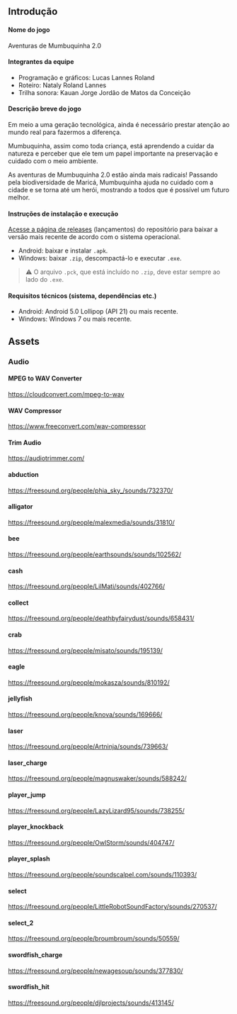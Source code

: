 ## Introdução

#### Nome do jogo
Aventuras de Mumbuquinha 2.0

#### Integrantes da equipe
- Programação e gráficos: Lucas Lannes Roland
- Roteiro: Nataly Roland Lannes
- Trilha sonora: Kauan Jorge Jordão de Matos da Conceição

#### Descrição breve do jogo
Em meio a uma geração tecnológica, ainda é necessário prestar atenção ao mundo real para fazermos a diferença.

Mumbuquinha, assim como toda criança, está aprendendo a cuidar da natureza e perceber que ele tem um papel importante na preservação e cuidado com o meio ambiente.

As aventuras de Mumbuquinha 2.0 estão ainda mais radicais! Passando pela biodiversidade de Maricá, Mumbuquinha ajuda no cuidado com a cidade e se torna até um herói, mostrando a todos que é possível um futuro melhor.

#### Instruções de instalação e execução
[Acesse a página de releases](https://github.com/codenergy-dev/maricagamesjam2025_codenergy/releases) (lançamentos) do repositório para baixar a versão mais recente de acordo com o sistema operacional.

- Android: baixar e instalar `.apk`.
- Windows: baixar `.zip`, descompactá-lo e executar `.exe`.

> ⚠️ O arquivo `.pck`, que está incluído no `.zip`, deve estar sempre ao lado do `.exe`.

#### Requisitos técnicos (sistema, dependências etc.)
- Android: Android 5.0 Lollipop (API 21) ou mais recente.
- Windows: Windows 7 ou mais recente.

## Assets

### Audio

#### MPEG to WAV Converter
https://cloudconvert.com/mpeg-to-wav

#### WAV Compressor
https://www.freeconvert.com/wav-compressor

#### Trim Audio
https://audiotrimmer.com/

#### abduction
https://freesound.org/people/phia_sky_/sounds/732370/

#### alligator
https://freesound.org/people/malexmedia/sounds/31810/

#### bee
https://freesound.org/people/earthsounds/sounds/102562/

#### cash
https://freesound.org/people/LilMati/sounds/402766/

#### collect
https://freesound.org/people/deathbyfairydust/sounds/658431/

#### crab
https://freesound.org/people/misato/sounds/195139/

#### eagle
https://freesound.org/people/mokasza/sounds/810192/

#### jellyfish
https://freesound.org/people/knova/sounds/169666/

#### laser
https://freesound.org/people/Artninja/sounds/739663/

#### laser_charge
https://freesound.org/people/magnuswaker/sounds/588242/

#### player_jump
https://freesound.org/people/LazyLizard95/sounds/738255/

#### player_knockback
https://freesound.org/people/OwlStorm/sounds/404747/

#### player_splash
https://freesound.org/people/soundscalpel.com/sounds/110393/

#### select
https://freesound.org/people/LittleRobotSoundFactory/sounds/270537/

#### select_2
https://freesound.org/people/broumbroum/sounds/50559/

#### swordfish_charge
https://freesound.org/people/newagesoup/sounds/377830/

#### swordfish_hit
https://freesound.org/people/djlprojects/sounds/413145/